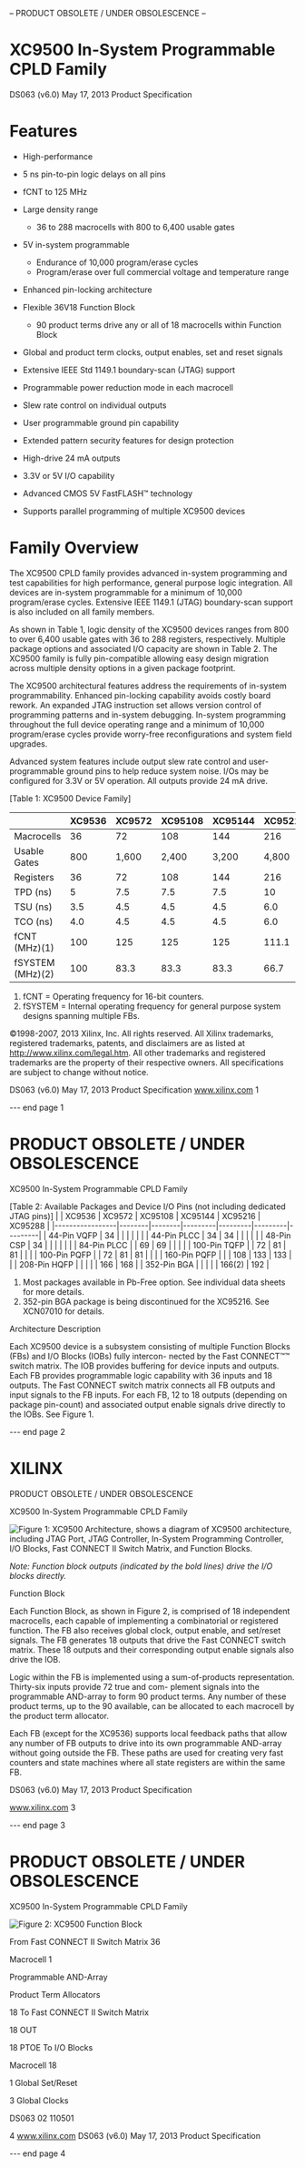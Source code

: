 – PRODUCT OBSOLETE / UNDER OBSOLESCENCE –

# XC9500 In-System Programmable CPLD Family

DS063 (v6.0) May 17, 2013
Product Specification

# Features
- High-performance
- 5 ns pin-to-pin logic delays on all pins
- fCNT to 125 MHz
- Large density range
    - 36 to 288 macrocells with 800 to 6,400 usable gates
- 5V in-system programmable
    - Endurance of 10,000 program/erase cycles
    - Program/erase over full commercial voltage and temperature range
- Enhanced pin-locking architecture
- Flexible 36V18 Function Block
    - 90 product terms drive any or all of 18 macrocells within Function Block
- Global and product term clocks, output enables, set and reset signals
- Extensive IEEE Std 1149.1 boundary-scan (JTAG) support
- Programmable power reduction mode in each macrocell
- Slew rate control on individual outputs
- User programmable ground pin capability
- Extended pattern security features for design protection
- High-drive 24 mA outputs
- 3.3V or 5V I/O capability

- Advanced CMOS 5V FastFLASH™ technology
- Supports parallel programming of multiple XC9500 devices

# Family Overview
The XC9500 CPLD family provides advanced in-system programming and test capabilities for high performance, general purpose logic integration. All devices are in-system programmable for a minimum of 10,000 program/erase cycles. Extensive IEEE 1149.1 (JTAG) boundary-scan support is also included on all family members.

As shown in Table 1, logic density of the XC9500 devices ranges from 800 to over 6,400 usable gates with 36 to 288 registers, respectively. Multiple package options and associated I/O capacity are shown in Table 2. The XC9500 family is fully pin-compatible allowing easy design migration across multiple density options in a given package footprint.

The XC9500 architectural features address the requirements of in-system programmability. Enhanced pin-locking capability avoids costly board rework. An expanded JTAG instruction set allows version control of programming patterns and in-system debugging. In-system programming throughout the full device operating range and a minimum of 10,000 program/erase cycles provide worry-free reconfigurations and system field upgrades.

Advanced system features include output slew rate control and user-programmable ground pins to help reduce system noise. I/Os may be configured for 3.3V or 5V operation. All outputs provide 24 mA drive.

[Table 1: XC9500 Device Family]

|                 | XC9536 | XC9572 | XC95108 | XC95144 | XC95216 | XC95288 |
|-----------------|--------|--------|---------|---------|---------|---------|
| Macrocells      | 36     | 72     | 108     | 144     | 216     | 288     |
| Usable Gates    | 800    | 1,600  | 2,400   | 3,200   | 4,800   | 6,400   |
| Registers       | 36     | 72     | 108     | 144     | 216     | 288     |
| TPD (ns)        | 5      | 7.5    | 7.5     | 7.5     | 10      | 15      |
| TSU (ns)        | 3.5    | 4.5    | 4.5     | 4.5     | 6.0     | 8.0     |
| TCO (ns)        | 4.0    | 4.5    | 4.5     | 4.5     | 6.0     | 8.0     |
| fCNT (MHz)(1)    | 100    | 125    | 125     | 125     | 111.1   | 92.2    |
| fSYSTEM (MHz)(2) | 100    | 83.3   | 83.3    | 83.3    | 66.7    | 56.6    |

1. fCNT = Operating frequency for 16-bit counters.
2. fSYSTEM = Internal operating frequency for general purpose system designs spanning multiple FBs.

©1998-2007, 2013 Xilinx, Inc. All rights reserved. All Xilinx trademarks, registered trademarks, patents, and disclaimers are as listed at http://www.xilinx.com/legal.htm.
All other trademarks and registered trademarks are the property of their respective owners. All specifications are subject to change without notice.

DS063 (v6.0) May 17, 2013
Product Specification
www.xilinx.com
1


--- end page 1

# PRODUCT OBSOLETE / UNDER OBSOLESCENCE

XC9500 In-System Programmable CPLD Family

[Table 2: Available Packages and Device I/O Pins (not including dedicated JTAG pins)]
|                 | XC9536 | XC9572 | XC95108 | XC95144 | XC95216 | XC95288 |
|-----------------|--------|--------|---------|---------|---------|---------|
| 44-Pin VQFP     | 34     |        |         |         |         |         |
| 44-Pin PLCC     | 34     | 34     |         |         |         |         |
| 48-Pin CSP      | 34     |        |         |         |         |         |
| 84-Pin PLCC     |        | 69     | 69      |         |         |         |
| 100-Pin TQFP    |        | 72     | 81      | 81      |         |         |
| 100-Pin PQFP    |        | 72     | 81      | 81      |         |         |
| 160-Pin PQFP    |        |        | 108     | 133     | 133     |         |
| 208-Pin HQFP    |        |        |         |         | 166     | 168     |
| 352-Pin BGA     |        |        |         |         | 166(2)  | 192     |

1.  Most packages available in Pb-Free option. See individual data sheets for more details.
2.  352-pin BGA package is being discontinued for the XC95216. See XCN07010 for details.

Architecture Description

Each XC9500 device is a subsystem consisting of multiple
Function Blocks (FBs) and I/O Blocks (IOBs) fully intercon-
nected by the Fast CONNECT™™ switch matrix. The IOB
provides buffering for device inputs and outputs. Each FB
provides programmable logic capability with 36 inputs and
18 outputs. The Fast CONNECT switch matrix connects all
FB outputs and input signals to the FB inputs. For each FB,
12 to 18 outputs (depending on package pin-count) and
associated output enable signals drive directly to the IOBs.
See Figure 1.


--- end page 2

# XILINX
PRODUCT OBSOLETE / UNDER OBSOLESCENCE

XC9500 In-System Programmable CPLD Family

![Figure 1: XC9500 Architecture, shows a diagram of XC9500 architecture, including JTAG Port, JTAG Controller, In-System Programming Controller, I/O Blocks, Fast CONNECT II Switch Matrix, and Function Blocks.](image_reference)

*Note: Function block outputs (indicated by the bold lines) drive the I/O blocks directly.*

Function Block

Each Function Block, as shown in Figure 2, is comprised of
18 independent macrocells, each capable of implementing
a combinatorial or registered function. The FB also receives
global clock, output enable, and set/reset signals. The FB
generates 18 outputs that drive the Fast CONNECT switch
matrix. These 18 outputs and their corresponding output
enable signals also drive the IOB.

Logic within the FB is implemented using a sum-of-products
representation. Thirty-six inputs provide 72 true and com-
plement signals into the programmable AND-array to form
90 product terms. Any number of these product terms, up to
the 90 available, can be allocated to each macrocell by the
product term allocator.

Each FB (except for the XC9536) supports local feedback
paths that allow any number of FB outputs to drive into its
own programmable AND-array without going outside the
FB. These paths are used for creating very fast counters
and state machines where all state registers are within the
same FB.

DS063 (v6.0) May 17, 2013
Product Specification

www.xilinx.com
3

--- end page 3

# PRODUCT OBSOLETE / UNDER OBSOLESCENCE

XC9500 In-System Programmable CPLD Family

![Figure 2: XC9500 Function Block](image_reference)

From
Fast CONNECT II
Switch Matrix
36

Macrocell 1

Programmable
AND-Array

Product
Term
Allocators

18
To Fast CONNECT II
Switch Matrix

18
OUT

18
PTOE
To I/O Blocks

Macrocell 18

1
Global
Set/Reset

3
Global
Clocks

DS063 02 110501

4
www.xilinx.com
DS063 (v6.0) May 17, 2013
Product Specification

--- end page 4

